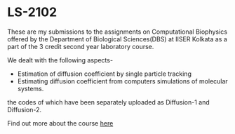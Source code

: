 # LS-2102
These are my submissions to the assignments on Computational Biophysics offered by the Department of Biological Sciences(DBS) at IISER Kolkata as a part of the 3 credit second year laboratory course.

We dealt with the following aspects-
- Estimation of diffusion coefficient by single particle tracking
- Estimating diffusion coefficient from computers simulations of molecular systems.

the codes of which have been separately uploaded as Diffusion-1 and Diffusion-2.

Find out more about the course [here](https://www.iiserkol.ac.in/teaching-plan/course/2019/Autumn/LS2102/)

